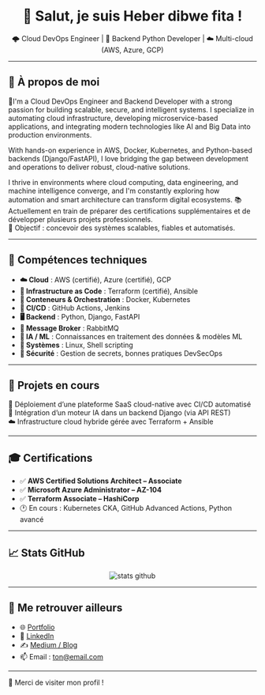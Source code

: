 <h1 align="center">👋 Salut, je suis Heber dibwe fita !</h1>

<p align="center">
🌩️ Cloud DevOps Engineer | 🐍 Backend Python Developer | ☁️ Multi-cloud (AWS, Azure, GCP)
</p>

---

## 🚀 À propos de moi

🔧I'm a Cloud DevOps Engineer and Backend Developer with a strong passion for building scalable, secure, and intelligent systems. I specialize in automating cloud infrastructure, developing microservice-based applications, and integrating modern technologies like AI and Big Data into production environments.

With hands-on experience in AWS, Docker, Kubernetes, and Python-based backends (Django/FastAPI), I love bridging the gap between development and operations to deliver robust, cloud-native solutions.

I thrive in environments where cloud computing, data engineering, and machine intelligence converge, and I'm constantly exploring how automation and smart architecture can transform digital ecosystems. 
📚 Actuellement en train de préparer des certifications supplémentaires et de développer plusieurs projets professionnels.  
🎯 Objectif : concevoir des systèmes scalables, fiables et automatisés.

---

## 💼 Compétences techniques

- **☁️ Cloud** : AWS (certifié), Azure (certifié), GCP  
- **🧱 Infrastructure as Code** : Terraform (certifié), Ansible  
- **🐳 Conteneurs & Orchestration** : Docker, Kubernetes  
- **🔄 CI/CD** : GitHub Actions, Jenkins  
- **🖥️ Backend** : Python, Django, FastAPI  
- **📡 Message Broker** : RabbitMQ  
- **🧠 IA / ML** : Connaissances en traitement des données & modèles ML  
- **🧮 Systèmes** : Linux, Shell scripting  
- **🔐 Sécurité** : Gestion de secrets, bonnes pratiques DevSecOps

---

## 📂 Projets en cours

🚧 Déploiement d’une plateforme SaaS cloud-native avec CI/CD automatisé  
🚀 Intégration d’un moteur IA dans un backend Django (via API REST)  
☁️ Infrastructure cloud hybride gérée avec Terraform + Ansible  

---

## 🎓 Certifications

- ✅ **AWS Certified Solutions Architect – Associate**
- ✅ **Microsoft Azure Administrator – AZ-104**
- ✅ **Terraform Associate – HashiCorp**
- 🕐 En cours : Kubernetes CKA, GitHub Advanced Actions, Python avancé

---

## 📈 Stats GitHub

<p align="center">
  <img src="https://github-readme-stats.vercel.app/api?username=dibwe=true&theme=radical" alt="stats github" />
</p>

---

## 🔗 Me retrouver ailleurs

- 🌐 [Portfolio](https://tonsite.vercel.app)
- 💼 [LinkedIn](https://www.linkedin.com/in/heber-dibwe-fita/)
- ✍️ [Medium / Blog](https://medium.com/@tonprofil)
- 📫 Email : ton@email.com

---

🎉 Merci de visiter mon profil !



